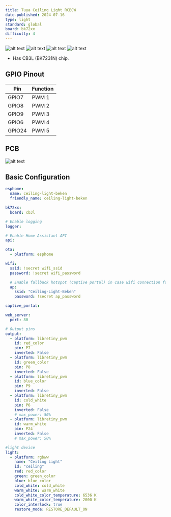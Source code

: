 ```yaml
---
title: Tuya Ceiling Light RCBCW
date-published: 2024-07-16
type: light
standard: global
board: bk72xx
difficulty: 4
---
```


![alt text](box.jpg "Box")
![alt text](ceiling.jpg "Ceiling Light")
![alt text](LED_plate.jpg "PCB")
![alt text](PCB_2.jpg "PCB")

- Has CB3L (BK7231N) chip.

## GPIO Pinout

| Pin    | Function |
| ------ | -------- |
| GPIO7  | PWM 1    |
| GPIO8  | PWM 2    |
| GPIO9  | PWM 3    |
| GPIO6  | PWM 4    |
| GPIO24 | PWM 5    |

## PCB

![alt text](PCB.jpg "PCB")

## Basic Configuration

```yaml
esphome:
  name: ceiling-light-beken
  friendly_name: ceiling-light-beken

bk72xx:
  board: cb3l

# Enable logging
logger:

# Enable Home Assistant API
api:

ota:
  - platform: esphome

wifi:
  ssid: !secret wifi_ssid
  password: !secret wifi_password

  # Enable fallback hotspot (captive portal) in case wifi connection fails
  ap:
    ssid: "Ceiling-Light-Beken"
    password: !secret ap_password

captive_portal:

web_server:
  port: 80

# Output pins
output:
  - platform: libretiny_pwm
    id: red_color
    pin: P7
    inverted: False
  - platform: libretiny_pwm
    id: green_color
    pin: P8
    inverted: False
  - platform: libretiny_pwm
    id: blue_color
    pin: P9
    inverted: False
  - platform: libretiny_pwm
    id: cold_white
    pin: P6
    inverted: False
    # max_power: 50%
  - platform: libretiny_pwm
    id: warm_white
    pin: P24
    inverted: False
    # max_power: 50%

#light device
light:
  - platform: rgbww
    name: "Ceiling Light"
    id: "ceiling"
    red: red_color
    green: green_color
    blue: blue_color
    cold_white: cold_white
    warm_white: warm_white
    cold_white_color_temperature: 6536 K
    warm_white_color_temperature: 2000 K
    color_interlock: true
    restore_mode: RESTORE_DEFAULT_ON
```
